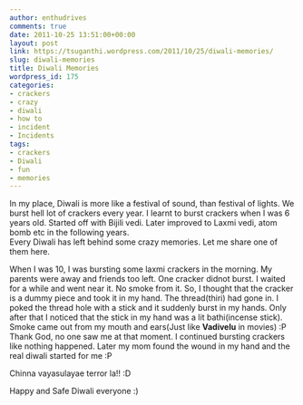```yaml
---
author: enthudrives
comments: true
date: 2011-10-25 13:51:00+00:00
layout: post
link: https://tsuganthi.wordpress.com/2011/10/25/diwali-memories/
slug: diwali-memories
title: Diwali Memories
wordpress_id: 175
categories:
- crackers
- crazy
- diwali
- how to
- incident
- Incidents
tags:
- crackers
- Diwali
- fun
- memories
---
```


  
In my place, Diwali is more like a festival of sound, than festival of lights. We burst hell lot of crackers every year. I learnt to burst crackers when I was 6 years old. Started off with Bijili vedi. Later improved to Laxmi vedi, atom bomb etc in the following years.  
Every Diwali has left behind some crazy memories. Let me share one of them here.   
  
When I was 10, I was bursting some laxmi crackers in the morning. My parents were away and friends too left. One cracker didnot burst. I waited for a while and went near it. No smoke from it. So, I thought that the cracker is a dummy piece and took it in my hand. The thread(thiri) had gone in. I poked the thread hole with a stick and it suddenly burst in my hands. Only after that I noticed that the stick in my hand was a lit bathi(incense stick). Smoke came out from my mouth and ears(Just like **Vadivelu** in movies) :P   
Thank God, no one saw me at that moment. I continued bursting crackers like nothing happened. Later my mom found the wound in my hand and the real diwali started for me :P  
  
Chinna vayasulayae terror la!! :D  
  
Happy and Safe Diwali everyone :) 

![]()
